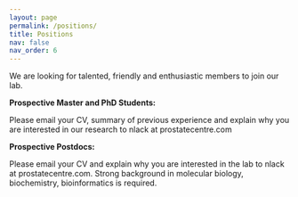 ```yaml
---
layout: page
permalink: /positions/
title: Positions
nav: false
nav_order: 6
---
```


We are looking for talented, friendly and enthusiastic members to join our lab.

**Prospective Master and PhD Students:**

Please email your CV, summary of previous experience and explain why you are interested in our research to nlack at prostatecentre.com

**Prospective Postdocs:**

Please email your CV and explain why you are interested in the lab to nlack at prostatecentre.com. Strong background in molecular biology, biochemistry, bioinformatics is required.